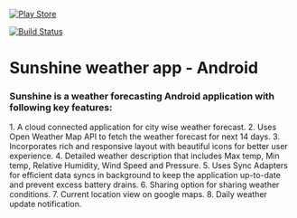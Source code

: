 [![Play Store](http://style.anu.edu.au/_anu/images/icons/icon-google-play-small.png)](https://play.google.com/store/apps/details?id=com.app.shivankurkapoor.sunshine)

[![Build Status](https://api.travis-ci.org/shivankurkapoor/Sunshine.svg?branch=master)](https://travis-ci.org/shivankurkapoor/Sunshine/)    

# Sunshine weather app - Android

<h3>Sunshine is a weather forecasting Android application with following key features:</h3>
1. A cloud connected application for city wise weather forecast.
2. Uses Open Weather Map API to fetch the weather forecast for next 14 days.
3. Incorporates rich and responsive layout with beautiful icons for better user experience.
4. Detailed weather description that includes Max temp, Min temp, Relative Humidity, Wind Speed and Pressure.
5. Uses Sync Adapters for efficient data syncs in background to keep the application up-to-date and prevent excess battery drains.
6. Sharing option for sharing weather conditions.
7. Current location view on google maps.
8. Daily weather update notification.